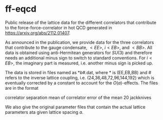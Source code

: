 # ff-eqcd
Public release of the lattice data for the different correlators that contribute to
the force-force-correlator in hot QCD generated
in https://arxiv.org/abs/2112.01407.

As announced in the publication, we provide data for the three correlators that 
contribute to the gauge condensate, $<EE>$, $i<EB>$, and $<BB>$. All data is obtained 
using anti-Hermitean generators for $SU(3)$ and therefore needs an additional minus sign
to switch to standard conventions. For $i<EB>$, the imaginary part is measured, i.e. 
another minus sign is picked up.
  
The data is stored in files named as *_b_#.dat, where * is (EE,EB,BB) and # refers to 
the inverse lattice coupling, i.e. (24,36,48,72,96,144,192) which is eventually 
corrected by a constant to account for the $O(a)$-effects. The files are in the format
  
  correlator separation    mean of correlator     error of the mean      20 jackknives
  
  
We also give the original parameter files that contain the actual lattice parameters
ata given lattice spacing $a$.
